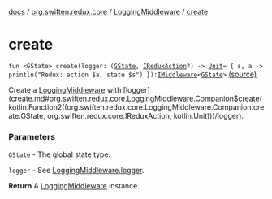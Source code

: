 [docs](../../index.md) / [org.swiften.redux.core](../index.md) / [LoggingMiddleware](index.md) / [create](./create.md)

# create

`fun <GState> create(logger: (`[`GState`](create.md#GState)`, `[`IReduxAction`](../-i-redux-action.md)`?) -> `[`Unit`](https://kotlinlang.org/api/latest/jvm/stdlib/kotlin/-unit/index.html)` = { s, a -> println("Redux: action $a, state $s") }): `[`IMiddleware`](../-i-middleware.md)`<`[`GState`](create.md#GState)`>` [(source)](https://github.com/protoman92/KotlinRedux/tree/master/common\common-core\src\main\kotlin/org/swiften/redux/core/LoggingMiddleware.kt#L28)

Create a [LoggingMiddleware](index.md) with [logger](create.md#org.swiften.redux.core.LoggingMiddleware.Companion$create(kotlin.Function2((org.swiften.redux.core.LoggingMiddleware.Companion.create.GState, org.swiften.redux.core.IReduxAction, kotlin.Unit)))/logger).

### Parameters

`GState` - The global state type.

`logger` - See [LoggingMiddleware.logger](logger.md).

**Return**
A [LoggingMiddleware](index.md) instance.

